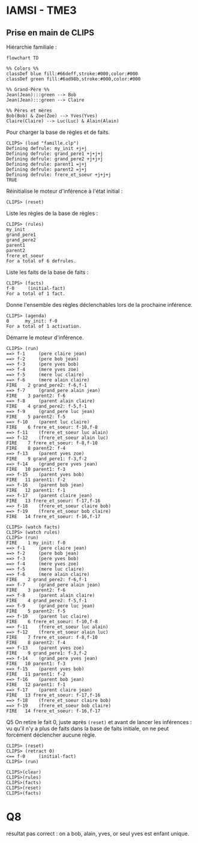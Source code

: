 # IAMSI - TME3
## Prise en main de CLIPS

Hiérarchie familiale : 
```mermaid
flowchart TD

%% Colors %%
classDef blue fill:#66deff,stroke:#000,color:#000
classDef green fill:#6ad98b,stroke:#000,color:#000

%% Grand-Père %%
Jean(Jean):::green --> Bob
Jean(Jean):::green --> Claire

%% Pères et mères
Bob(Bob) & Zoe(Zoe) --> Yves(Yves)
Claire(Claire) --> Luc(Luc) & Alain(Alain)
```

Pour charger la base de règles et de faits.
```
CLIPS> (load "famille.clp")
Defining defrule: my_init +j+j
Defining defrule: grand_pere1 +j+j+j
Defining defrule: grand_pere2 +j+j+j
Defining defrule: parent1 =j+j
Defining defrule: parent2 =j+j
Defining defrule: frere_et_soeur +j+j+j
TRUE
```

Réinitialise le moteur d'inférence à l'état initial :
```
CLIPS> (reset)
```

Liste les règles de la base de règles :
```
CLIPS> (rules)
my_init
grand_pere1
grand_pere2
parent1
parent2
frere_et_soeur
For a total of 6 defrules.
```

Liste les faits de la base de faits :
```
CLIPS> (facts) 
f-0     (initial-fact)
For a total of 1 fact.
```

Donne l'ensemble des règles déclenchables lors de la prochaine inférence.
```
CLIPS> (agenda)
0      my_init: f-0
For a total of 1 activation.
```

Démarre le moteur d'inférence.
```
CLIPS> (run)
==> f-1     (pere claire jean)
==> f-2     (pere bob jean)
==> f-3     (pere yves bob)
==> f-4     (mere yves zoe)
==> f-5     (mere luc claire)
==> f-6     (mere alain claire)
FIRE    2 grand_pere2: f-6,f-1
==> f-7     (grand_pere alain jean)
FIRE    3 parent2: f-6
==> f-8     (parent alain claire)
FIRE    4 grand_pere2: f-5,f-1
==> f-9     (grand_pere luc jean)
FIRE    5 parent2: f-5
==> f-10    (parent luc claire)
FIRE    6 frere_et_soeur: f-10,f-8
==> f-11    (frere_et_soeur luc alain)
==> f-12    (frere_et_soeur alain luc)
FIRE    7 frere_et_soeur: f-8,f-10
FIRE    8 parent2: f-4
==> f-13    (parent yves zoe)
FIRE    9 grand_pere1: f-3,f-2
==> f-14    (grand_pere yves jean)
FIRE   10 parent1: f-3
==> f-15    (parent yves bob)
FIRE   11 parent1: f-2
==> f-16    (parent bob jean)
FIRE   12 parent1: f-1
==> f-17    (parent claire jean)
FIRE   13 frere_et_soeur: f-17,f-16
==> f-18    (frere_et_soeur claire bob)
==> f-19    (frere_et_soeur bob claire)
FIRE   14 frere_et_soeur: f-16,f-17
``` 

```
CLIPS> (watch facts)
CLIPS> (watch rules)
CLIPS> (run)
FIRE    1 my_init: f-0
==> f-1     (pere claire jean)
==> f-2     (pere bob jean)
==> f-3     (pere yves bob)
==> f-4     (mere yves zoe)
==> f-5     (mere luc claire)
==> f-6     (mere alain claire)
FIRE    2 grand_pere2: f-6,f-1
==> f-7     (grand_pere alain jean)
FIRE    3 parent2: f-6
==> f-8     (parent alain claire)
FIRE    4 grand_pere2: f-5,f-1
==> f-9     (grand_pere luc jean)
FIRE    5 parent2: f-5
==> f-10    (parent luc claire)
FIRE    6 frere_et_soeur: f-10,f-8
==> f-11    (frere_et_soeur luc alain)
==> f-12    (frere_et_soeur alain luc)
FIRE    7 frere_et_soeur: f-8,f-10
FIRE    8 parent2: f-4
==> f-13    (parent yves zoe)
FIRE    9 grand_pere1: f-3,f-2
==> f-14    (grand_pere yves jean)
FIRE   10 parent1: f-3
==> f-15    (parent yves bob)
FIRE   11 parent1: f-2
==> f-16    (parent bob jean)
FIRE   12 parent1: f-1
==> f-17    (parent claire jean)
FIRE   13 frere_et_soeur: f-17,f-16
==> f-18    (frere_et_soeur claire bob)
==> f-19    (frere_et_soeur bob claire)
FIRE   14 frere_et_soeur: f-16,f-17
```


Q5
On retire le fait 0, juste après `(reset)` et avant de lancer les inférences : vu qu'il n'y a plus de faits dans la base de faits initiale, on ne peut forcément déclencher aucune règle.
```
CLIPS> (reset)
CLIPS> (retract 0)
<== f-0     (initial-fact)
CLIPS> (run)
```

```
CLIPS>(clear)
CLIPS>(rules)
CLIPS>(facts)
CLIPS>(reset)
CLIPS>(facts)
``` 

# Q8
résultat pas correct :
on a bob, alain, yves, or seul yves est enfant unique.